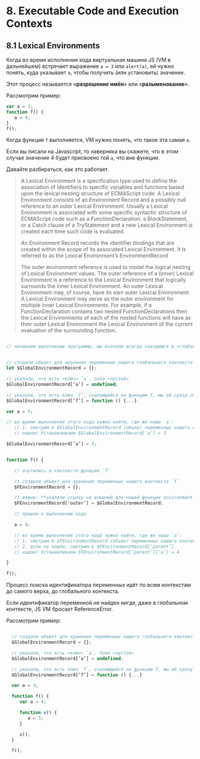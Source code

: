 # 8. Executable Code and Execution Contexts

## 8.1 Lexical Environments

Когда во время исполнения кода виртуальная машина JS (VM в дальнейшем) встречает выражение `a = 3` или `alert(a)`, ей нужно понять, куда указывает `a`, чтобы получить (или установить) значение.

Этот процесс называется «**разрешение имён**» или «**разыменование**».

Рассмотрим пример:

```javascript
var a = 3;
function f() {
   a = 4;
}
f();
```
Когда функция `f` выполняется, VM нужно понять, что такое эта самая `a`.

Если вы писали на Javascript, то наверняка вы скажете, что в этом случае значение 4 будет присвоено той `a`, что вне функции.

Давайте разбираться, как это работает.

> A Lexical Environment is a specification type used to define the association of Identifiers to specific variables and functions based upon the lexical nesting structure of ECMAScript code. A Lexical Environment consists of an Environment Record and a possibly null reference to an outer Lexical Environment. Usually a Lexical Environment is associated with some specific syntactic structure of ECMAScript code such as a FunctionDeclaration, a BlockStatement, or a Catch clause of a TryStatement and a new Lexical Environment is created each time such code is evaluated.
>
> An Environment Record records the identifier bindings that are created within the scope of its associated Lexical Environment. It is referred to as the Lexical Environment’s EnvironmentRecord
>
> The outer environment reference is used to model the logical nesting of Lexical Environment values. The outer reference of a (inner) Lexical Environment is a reference to the Lexical Environment that logically surrounds the inner Lexical Environment. An outer Lexical Environment may, of course, have its own outer Lexical Environment. A Lexical Environment may serve as the outer environment for multiple inner Lexical Environments. For example, if a FunctionDeclaration contains two nested FunctionDeclarations then the Lexical Environments of each of the nested functions will have as their outer Lexical Environment the Lexical Environment of the current evaluation of the surrounding function.


```javascript

// начинаем выполнение программы, мы вначале всегда находимся в «глобальном контексте»


// создали объект для хранения переменных нашего глобального контекста
let $GlobalEnvironmentRecord = {};

// указали, что есть «ключ» `a`, пока «пустой»
$GlobalEnvironmentRecord[‘a’] = undefined;

// указали, что есть ключ `f`, ссылающийся на функцию f, мы её сразу определяем
$GlobalEnvironmentRecord[‘f’] = function () {...}

var a = 3;

// во время выполнения этого кода нужно найти, где же наша `a`:
   // 1. смотрим в $GlobalEnvironmentRecord (объект переменных нашего контекста)
   // нашли! Устанавливаем $GlobalEnvironmentRecord[‘a’] = 3

$GlobalEnvironmentRecord[‘a’] = 3;


function f() {

   // очутились в контексте функции `f`

   // создали объект для хранения переменных нашего контекста `f`
   $FEnvironmentRecord = {};

   // важно: **указали ссылку на внешний для нашей функции environment record**
   $FEnvironmentRecord[‘outer’] = $GlobalEnvironmentRecord;

   // пришли к выполнению кода

   a = 4;

   // во время выполнения этого кода нужно найти, где же наша `a`:
   // 1. смотрим в $FEnvironmentRecord (объект переменных нашего контекста)
   // 2. если не нашли, смотрим в $FEnvironmentRecord[‘parent’]
   // нашли! Устанавливаем $FEnvironmentRecord[‘parent’][‘a’] = 4

}

f();

```

Процесс поиска идентификатора переменных идёт по всем контекстам до самого верха, до глобального контекста.

Если идентификатор переменной не найден нигде, даже в глобальном контексте, JS VM бросает ReferenceError.

Рассмотрим пример:

```javascript

  // создали объект для хранения переменных нашего глобального контекста
  $GlobalEnvironmentRecord = {};

  // указали, что есть «ключ» `a`, пока «пустой»
  $GlobalEnvironmentRecord[‘a’] = undefined;

  // указали, что есть ключ `f`, ссылающийся на функцию f, мы её сразу определяем
  $GlobalEnvironmentRecord[‘f’] = function () {...}

  var a = 3;

  function f() {
     var a = 4;

     function x() {
        a = 5;
     }

     x();
  }

  f();

```

